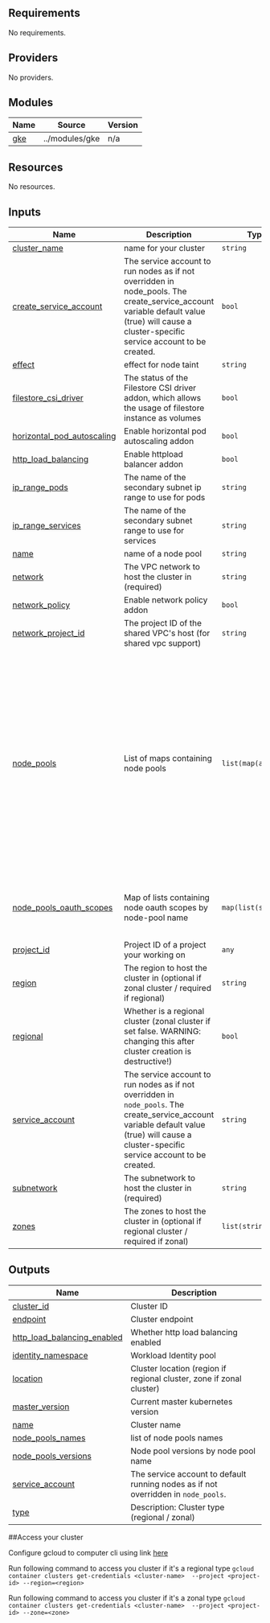 ## Requirements

No requirements.

## Providers

No providers.

## Modules

| Name | Source | Version |
|------|--------|---------|
| <a name="module_gke"></a> [gke](#module\_gke) | ../modules/gke | n/a |

## Resources

No resources.

## Inputs

| Name | Description | Type | Default | Required |
|------|-------------|------|---------|:--------:|
| <a name="input_cluster_name"></a> [cluster\_name](#input\_cluster\_name) | name for your cluster | `string` | `"inception"` | no |
| <a name="input_create_service_account"></a> [create\_service\_account](#input\_create\_service\_account) | The service account to run nodes as if not overridden in node\_pools. The create\_service\_account variable default value (true) will cause a cluster-specific service account to be created. | `bool` | `false` | no |
| <a name="input_effect"></a> [effect](#input\_effect) | effect for node taint | `string` | `"PreferNoSchedule"` | no |
| <a name="input_filestore_csi_driver"></a> [filestore\_csi\_driver](#input\_filestore\_csi\_driver) | The status of the Filestore CSI driver addon, which allows the usage of filestore instance as volumes | `bool` | `false` | no |
| <a name="input_horizontal_pod_autoscaling"></a> [horizontal\_pod\_autoscaling](#input\_horizontal\_pod\_autoscaling) | Enable horizontal pod autoscaling addon | `bool` | `true` | no |
| <a name="input_http_load_balancing"></a> [http\_load\_balancing](#input\_http\_load\_balancing) | Enable httpload balancer addon | `bool` | `false` | no |
| <a name="input_ip_range_pods"></a> [ip\_range\_pods](#input\_ip\_range\_pods) | The name of the secondary subnet ip range to use for pods | `string` | `""` | no |
| <a name="input_ip_range_services"></a> [ip\_range\_services](#input\_ip\_range\_services) | The name of the secondary subnet range to use for services | `string` | `""` | no |
| <a name="input_name"></a> [name](#input\_name) | name of a node pool | `string` | `"inception"` | no |
| <a name="input_network"></a> [network](#input\_network) | The VPC network to host the cluster in (required) | `string` | n/a | yes |
| <a name="input_network_policy"></a> [network\_policy](#input\_network\_policy) | Enable network policy addon | `bool` | `false` | no |
| <a name="input_network_project_id"></a> [network\_project\_id](#input\_network\_project\_id) | The project ID of the shared VPC's host (for shared vpc support) | `string` | n/a | yes |
| <a name="input_node_pools"></a> [node\_pools](#input\_node\_pools) | List of maps containing node pools | `list(map(any))` | <pre>[<br>  {<br>    "auto_repair": true,<br>    "auto_upgrade": true,<br>    "disk_size_gb": 100,<br>    "disk_type": "pd-standard",<br>    "enable_gcfs": false,<br>    "enable_gvnic": false,<br>    "image_type": "COS_CONTAINERD",<br>    "initial_node_count": 1,<br>    "local_ssd_count": 0,<br>    "machine_type": "e2-medium",<br>    "max_count": 100,<br>    "min_count": 1,<br>    "name": "inception-node-pool",<br>    "node_locations": "us-east1-b,us-east1-c",<br>    "preemptible": false,<br>    "service_account": "",<br>    "spot": false<br>  }<br>]</pre> | no |
| <a name="input_node_pools_oauth_scopes"></a> [node\_pools\_oauth\_scopes](#input\_node\_pools\_oauth\_scopes) | Map of lists containing node oauth scopes by node-pool name | `map(list(string))` | <pre>{<br>  "all": [<br>    "https://www.googleapis.com/auth/logging.write",<br>    "https://www.googleapis.com/auth/monitoring"<br>  ]<br>}</pre> | no |
| <a name="input_project_id"></a> [project\_id](#input\_project\_id) | Project ID of a project your working on | `any` | n/a | yes |
| <a name="input_region"></a> [region](#input\_region) | The region to host the cluster in (optional if zonal cluster / required if regional) | `string` | n/a | yes |
| <a name="input_regional"></a> [regional](#input\_regional) | Whether is a regional cluster (zonal cluster if set false. WARNING: changing this after cluster creation is destructive!) | `bool` | `true` | no |
| <a name="input_service_account"></a> [service\_account](#input\_service\_account) | The service account to run nodes as if not overridden in `node_pools`. The create\_service\_account variable default value (true) will cause a cluster-specific service account to be created. | `string` | n/a | yes |
| <a name="input_subnetwork"></a> [subnetwork](#input\_subnetwork) | The subnetwork to host the cluster in (required) | `string` | n/a | yes |
| <a name="input_zones"></a> [zones](#input\_zones) | The zones to host the cluster in (optional if regional cluster / required if zonal) | `list(string)` | n/a | yes |

## Outputs

| Name | Description |
|------|-------------|
| <a name="output_cluster_id"></a> [cluster\_id](#output\_cluster\_id) | Cluster ID |
| <a name="output_endpoint"></a> [endpoint](#output\_endpoint) | Cluster endpoint |
| <a name="output_http_load_balancing_enabled"></a> [http\_load\_balancing\_enabled](#output\_http\_load\_balancing\_enabled) | Whether http load balancing enabled |
| <a name="output_identity_namespace"></a> [identity\_namespace](#output\_identity\_namespace) | Workload Identity pool |
| <a name="output_location"></a> [location](#output\_location) | Cluster location (region if regional cluster, zone if zonal cluster) |
| <a name="output_master_version"></a> [master\_version](#output\_master\_version) | Current master kubernetes version |
| <a name="output_name"></a> [name](#output\_name) | Cluster name |
| <a name="output_node_pools_names"></a> [node\_pools\_names](#output\_node\_pools\_names) | list of node pools names |
| <a name="output_node_pools_versions"></a> [node\_pools\_versions](#output\_node\_pools\_versions) | Node pool versions by node pool name |
| <a name="output_service_account"></a> [service\_account](#output\_service\_account) | The service account to default running nodes as if not overridden in `node_pools`. |
| <a name="output_type"></a> [type](#output\_type) | Description: Cluster type (regional / zonal) |

##Access your cluster

Configure gcloud to computer cli using link [here](https://cloud.google.com/sdk/docs/install)

Run following command to access you cluster if it's a regional type
`gcloud container clusters get-credentials <cluster-name>  --project <project-id> --region=<region>`

Run following command to access you cluster if it's a zonal type
`gcloud container clusters get-credentials <cluster-name>  --project <project-id> --zone=<zone>`